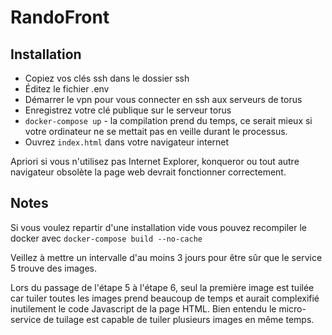 # RandoFront

## Installation
- Copiez vos clés ssh dans le dossier ssh
- Éditez le fichier .env
- Démarrer le vpn pour vous connecter en ssh aux serveurs de torus
- Enregistrez votre clé publique sur le serveur torus
- `docker-compose up` - la compilation prend du temps, ce serait mieux si votre ordinateur ne se mettait pas en veille durant le processus.
- Ouvrez `index.html` dans votre navigateur internet

Apriori si vous n'utilisez pas Internet Explorer, konqueror ou tout autre navigateur obsolète la page web devrait fonctionner correctement.

## Notes

Si vous voulez repartir d'une installation vide vous pouvez recompiler le docker avec `docker-compose build --no-cache`

Veillez à mettre un intervalle d'au moins 3 jours pour être sûr que le service 5 trouve des images.

Lors du passage de l'étape 5 à l'étape 6, seul la première image est tuilée car tuiler toutes les images prend beaucoup de temps et aurait complexifié inutilement le code Javascript de la page HTML. Bien entendu le micro-service de tuilage est capable de tuiler plusieurs images en même temps.